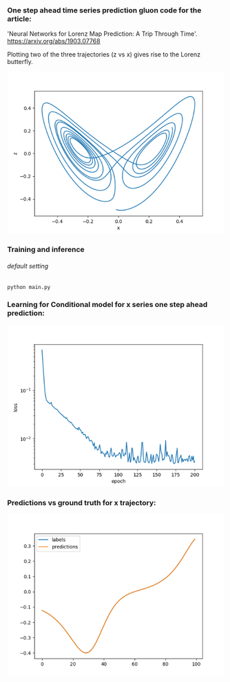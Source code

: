 

### One step ahead time series prediction gluon code for the article:


'Neural Networks for Lorenz Map Prediction: A Trip Through Time'.
https://arxiv.org/abs/1903.07768

Plotting two of the three trajectories (z vs x) gives rise to the Lorenz butterfly.

![Lorenz_butterfly](assets/butterfly.png)

### Training and inference

###### default setting
```
python main.py
``` 

### Learning for Conditional model for x series one step ahead prediction:

![losses_cw](assets/train_loss.png)

### Predictions vs ground truth for x trajectory:

![preds_cwn](assets/predsx_cw.png)
